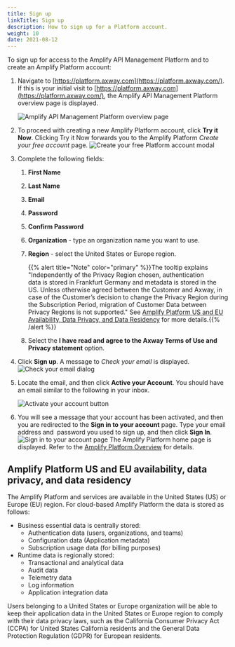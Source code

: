 ```yaml
---
title: Sign up
linkTitle: Sign up
description: How to sign up for a Platform account.
weight: 10
date: 2021-08-12
---
```


To sign up for access to the Amplify API Management Platform and to create an Amplify Platform account:

1. Navigate to [https://platform.axway.com](https://platform.axway.com/). If this is your initial visit to [https://platform.axway.com](https://platform.axway.com/), the Amplify API Management Platform overview page is displayed.

    ![Amplify API Management Platform overview page](/Images/amplify_platform_overiew.png)

2. To proceed with creating a new Amplify Platform account, click **Try it Now**. Clicking Try it Now forwards you to the Amplify Platform _Create your free account_ page.
    ![Create your free Platform account modal](/Images/platform_sign_up_blank.png)
3. Complete the following fields:
    1. **First Name**
    2. **Last Name**
    3. **Email**
    4. **Password**
    5. **Confirm Password**
    6. **Organization** - type an organization name you want to use.
    7. **Region** - select the United States or Europe region.

        {{% alert title="Note" color="primary" %}}The tooltip explains "Independently of the Privacy Region chosen, authentication data is stored in Frankfurt Germany and metadata is stored in the US. Unless otherwise agreed between the Customer and Axway, in case of the Customer’s decision to change the Privacy Region during the Subscription Period, migration of Customer Data between Privacy Regions is not supported." See [Amplify Platform US and EU Availability, Data Privacy, and Data Residency](#amplify-platform-us-and-eu-availability-data-privacy-and-data-residency) for more details.{{% /alert %}}

    8. Select the **I have read and agree to the Axway Terms of Use and Privacy statement** option.

4. Click **Sign up**. A message to _Check your email_ is displayed.
    ![Check your email dialog](/Images/check_your_email.png)
5. Locate the email, and then click **Active your Account**. You should have an email similar to the following in your inbox.

    ![Activate your account button](/Images/activation_email.png)

6. You will see a message that your account has been activated, and then you are redirected to the **Sign in to your account** page. Type your email address and  password you used to sign up, and then click **Sign In**.
    ![Sign in to your account page](/Images/sign_in_to_your_account.png)
    The Amplify Platform home page is displayed. Refer to the [Amplify Platform Overview](/docs/getting_started_with_amplify_platform_management/overview) for details.

## Amplify Platform US and EU availability, data privacy, and data residency

The Amplify Platform and services are available in the United States (US) or Europe (EU) region. For cloud-based Amplify Platform the data is stored as follows:

* Business essential data is centrally stored:
    * Authentication data (users, organizations, and teams)
    * Configuration data (Application metadata)
    * Subscription usage data (for billing purposes)
* Runtime data is regionally stored:
    * Transactional and analytical data
    * Audit data
    * Telemetry data
    * Log information
    * Application integration data

Users belonging to a United States or Europe organization will be able to keep their application data in the United States or Europe region to comply with their data privacy laws, such as the California Consumer Privacy Act (CCPA) for United States California residents and the General Data Protection Regulation (GDPR) for European residents.
